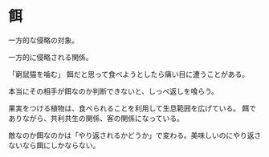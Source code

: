 # 餌

一方的な侵略の対象。

一方的に侵略される関係。

「窮鼠猫を噛む」
餌だと思って食べようとしたら痛い目に遭うことがある。

本当にその相手が餌なのか判断できないと、しっぺ返しを喰らう。

果実をつける植物は、食べられることを利用して生息範囲を広げている。
餌でありながら、共利共生の関係、客の関係になっている。

敵なのか餌なのかは「やり返されるかどうか」で変わる。美味しいのにやり返さないなら餌にしかならない。
